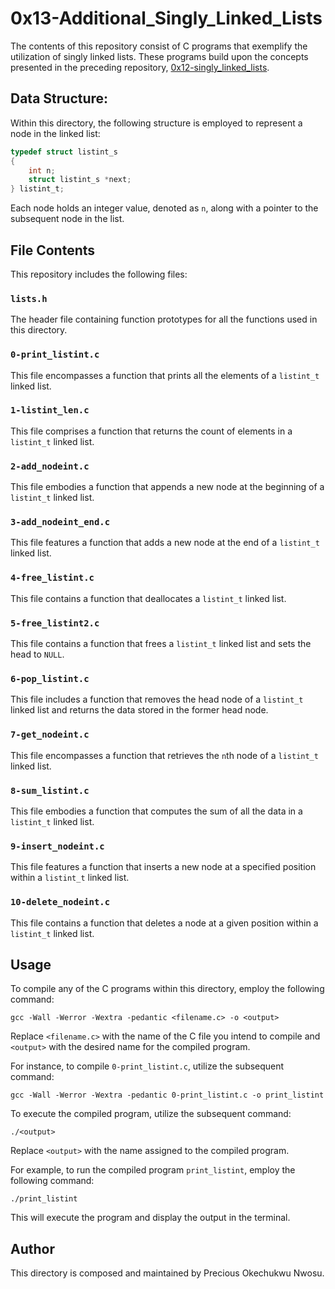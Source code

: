# 0x13-Additional_Singly_Linked_Lists

The contents of this repository consist of C programs that exemplify the utilization of singly linked lists. These programs build upon the concepts presented in the preceding repository, [0x12-singly_linked_lists](https://github.com/USERNAME_HERE/holbertonschool-low_level_programming/tree/main/0x12-singly_linked_lists).

## Data Structure:

Within this directory, the following structure is employed to represent a node in the linked list:

```c
typedef struct listint_s
{
    int n;
    struct listint_s *next;
} listint_t;
```

Each node holds an integer value, denoted as `n`, along with a pointer to the subsequent node in the list.

## File Contents

This repository includes the following files:

### `lists.h`

The header file containing function prototypes for all the functions used in this directory.

### `0-print_listint.c`

This file encompasses a function that prints all the elements of a `listint_t` linked list.

### `1-listint_len.c`

This file comprises a function that returns the count of elements in a `listint_t` linked list.

### `2-add_nodeint.c`

This file embodies a function that appends a new node at the beginning of a `listint_t` linked list.

### `3-add_nodeint_end.c`

This file features a function that adds a new node at the end of a `listint_t` linked list.

### `4-free_listint.c`

This file contains a function that deallocates a `listint_t` linked list.

### `5-free_listint2.c`

This file contains a function that frees a `listint_t` linked list and sets the head to `NULL`.

### `6-pop_listint.c`

This file includes a function that removes the head node of a `listint_t` linked list and returns the data stored in the former head node.

### `7-get_nodeint.c`

This file encompasses a function that retrieves the `n`th node of a `listint_t` linked list.

### `8-sum_listint.c`

This file embodies a function that computes the sum of all the data in a `listint_t` linked list.

### `9-insert_nodeint.c`

This file features a function that inserts a new node at a specified position within a `listint_t` linked list.

### `10-delete_nodeint.c`

This file contains a function that deletes a node at a given position within a `listint_t` linked list.

## Usage

To compile any of the C programs within this directory, employ the following command:

```
gcc -Wall -Werror -Wextra -pedantic <filename.c> -o <output>
```

Replace `<filename.c>` with the name of the C file you intend to compile and `<output>` with the desired name for the compiled program.

For instance, to compile `0-print_listint.c`, utilize the subsequent command:

```
gcc -Wall -Werror -Wextra -pedantic 0-print_listint.c -o print_listint
```

To execute the compiled program, utilize the subsequent command:

```
./<output>
```

Replace `<output>` with the name assigned to the compiled program.

For example, to run the compiled program `print_listint`, employ the following command:

```
./print_listint
```

This will execute the program and display the output in the terminal.

## Author

This directory is composed and maintained by Precious Okechukwu Nwosu.
